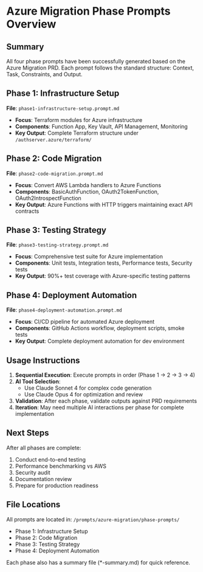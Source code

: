 # Azure Migration Phase Prompts Overview

## Summary
All four phase prompts have been successfully generated based on the Azure Migration PRD. Each prompt follows the standard structure: Context, Task, Constraints, and Output.

## Phase 1: Infrastructure Setup
**File**: `phase1-infrastructure-setup.prompt.md`
- **Focus**: Terraform modules for Azure infrastructure
- **Components**: Function App, Key Vault, API Management, Monitoring
- **Key Output**: Complete Terraform structure under `/authserver.azure/terraform/`

## Phase 2: Code Migration
**File**: `phase2-code-migration.prompt.md`
- **Focus**: Convert AWS Lambda handlers to Azure Functions
- **Components**: BasicAuthFunction, OAuth2TokenFunction, OAuth2IntrospectFunction
- **Key Output**: Azure Functions with HTTP triggers maintaining exact API contracts

## Phase 3: Testing Strategy
**File**: `phase3-testing-strategy.prompt.md`
- **Focus**: Comprehensive test suite for Azure implementation
- **Components**: Unit tests, Integration tests, Performance tests, Security tests
- **Key Output**: 90%+ test coverage with Azure-specific testing patterns

## Phase 4: Deployment Automation
**File**: `phase4-deployment-automation.prompt.md`
- **Focus**: CI/CD pipeline for automated Azure deployment
- **Components**: GitHub Actions workflow, deployment scripts, smoke tests
- **Key Output**: Complete deployment automation for dev environment

## Usage Instructions

1. **Sequential Execution**: Execute prompts in order (Phase 1 → 2 → 3 → 4)
2. **AI Tool Selection**: 
   - Use Claude Sonnet 4 for complex code generation
   - Use Claude Opus 4 for optimization and review
3. **Validation**: After each phase, validate outputs against PRD requirements
4. **Iteration**: May need multiple AI interactions per phase for complete implementation

## Next Steps

After all phases are complete:
1. Conduct end-to-end testing
2. Performance benchmarking vs AWS
3. Security audit
4. Documentation review
5. Prepare for production readiness

## File Locations
All prompts are located in: `/prompts/azure-migration/phase-prompts/`
- Phase 1: Infrastructure Setup
- Phase 2: Code Migration  
- Phase 3: Testing Strategy
- Phase 4: Deployment Automation

Each phase also has a summary file (*-summary.md) for quick reference. 